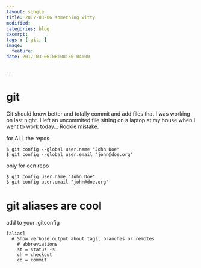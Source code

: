 ```yaml
---
layout: single
title: 2017-03-06 something witty
modified:
categories: blog
excerpt:
tags : [ git, ]
image:
  feature:
date: 2017-03-06T08:08:50-04:00


---
```

# git
Git should know better and totally commit and add files that I was working on last night.  I left an uncommited file sitting on a laptop at my house when I went to work today...   Rookie mistake. 

for ALL the repos
```
$ git config --global user.name "John Doe"
$ git config --global user.email "john@doe.org"
```
only for oen repo
```
$ git config user.name "John Doe"
$ git config user.email "john@doe.org"
```

# git aliases are cool
add to your .gitconfig
```
[alias]
  # Show verbose output about tags, branches or remotes
    # abbreviations
    st = status -s
    ch = checkout
    co = commit
 ```
